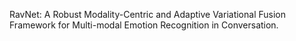 RavNet: A Robust Modality-Centric and Adaptive Variational Fusion Framework for Multi-modal Emotion Recognition in Conversation.
